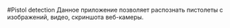 #Pistol detection
Данное приложение позволяет распознать пистолеты с изображений, видео, скриншота веб-камеры.
